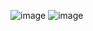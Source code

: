 ![image](https://github.com/minseok06/A-TEAM/assets/121544294/7d044f73-c6d9-4fd1-a1ef-a37506df8c9f)
![image](https://github.com/minseok06/A-TEAM/assets/121544294/1e84b849-19ff-4943-bf0c-ea4cf50a0449)
